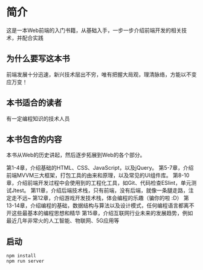 # 简介
这是一本Web前端的入门书籍，从基础入手，一步一步介绍前端开发的相关技术，并配合实践

## 为什么要写这本书
前端发展十分迅速，新兴技术层出不穷，唯有把握大局观，理清脉络，方能以不变应万变！

## 本书适合的读者
有一定编程知识的技术人员

## 本书包含的内容
本书从Web的历史讲起，然后逐步拓展到Web的各个部分。

第1-4章，介绍基础的HTML、CSS、JavaScript，以及jQuery。
第5-7章，介绍前端MVVM三大框架，打包工具的由来和原理，以及常见的UI组件库。
第8-10章，介绍前端开发过程中会使用到的工程化工具，如Git、代码检查ESlint，单元测试Jtest。
第11章，介绍后端技术栈，只有前端，没有后端，就像一条腿走路，注定走不远~
第12章，介绍游戏开发技术栈，体会编程的乐趣（骗你的啦 :D）
第13-14章，介绍编程的基础，数据结构与算法以及设计模式，任何编程语言都离不开这些最基本的编程思想和精华
第15章，介绍互联网行业未来的发展趋势，例如最近几年非常火的人工智能、物联网、5G应用等

## 启动
```dash
npm install
npm run server
```
